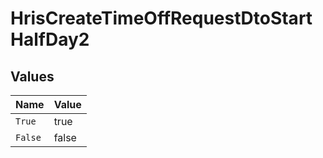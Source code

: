 # HrisCreateTimeOffRequestDtoStartHalfDay2


## Values

| Name    | Value   |
| ------- | ------- |
| `True`  | true    |
| `False` | false   |